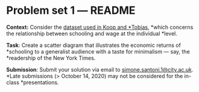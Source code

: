 # Problem set 1 ― README

**Context:** Consider the [dataset used in Koop and
*Tobias](https://github.com/simoneSantoni/data-viz-smm635/tree/master/data/koopAndTobias),
*which concerns the relationship between schooling and wage at the individual
*level.

**Task**: Create a scatter diagram that illustrates the economic returns of
*schooling to a generalist audience with a taste for minimalism ― say, the
*readership of the New York Times.

**Submission**: Submit your solution via email to simone.santoni.1@city.ac.uk.
*Late submissions (> October 14, 2020) may not be considered for the in-class
*presentations.
